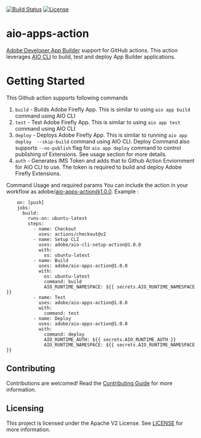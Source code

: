 [![Build Status](https://travis-ci.com/adobe/aio-apps-action.svg?branch=master)](https://travis-ci.com/adobe/aio-apps-action)
[![License](https://img.shields.io/badge/License-Apache%202.0-blue.svg)](https://opensource.org/licenses/Apache-2.0)

# aio-apps-action
[Adobe Developer App Builder](https://github.com/AdobeDocs/project-firefly) support for GitHub actions. This action leverages [AIO CLI](https://github.com/adobe/aio-cli) to build, test and deploy App Builder applications.

# Getting Started
This Github action supports following commands
1) `build` - Builds Adobe Firefly App. This is similar to using `aio app build` command using AIO CLI
2) `test` - Test Adobe Firefly App. This is similar to using `aio app test` command using AIO CLI
3) `deploy` - Deploys Adobe Firefly App. This is similar to running `aio app deploy  --skip-build` command using AIO CLI. Deploy Command also supports `--no-publish` flag for `aio app deploy` command to control publishing of Extensions. See usage section for more details.
4) `auth` - Generates IMS Token and adds that to Github Action Enviornment for AIO CLI to use. The token is required to build and deploy Adobe Firefly Extensions.


Command Usage and required params
You can include the action in your workflow as adobe/aio-apps-action@1.0.0. Example :


```
    on: [push]
    jobs:
      build:
        runs-on: ubuntu-latest
        steps:
          - name: Checkout
            uses: actions/checkout@v2
          - name: Setup CLI
            uses: adobe/aio-cli-setup-action@1.0.0
            with:
              os: ubuntu-latest
          - name: Build
            uses: adobe/aio-apps-action@1.0.0
            with:
              os: ubuntu-latest
              command: build
              AIO_RUNTIME_NAMESPACE: ${{ secrets.AIO_RUNTIME_NAMESPACE }}
          - name: Test
            uses: adobe/aio-apps-action@1.0.0
            with:
              command: test
          - name: Deploy
            uses: adobe/aio-apps-action@1.0.0
            with:
              command: deploy
              AIO_RUNTIME_AUTH: ${{ secrets.AIO_RUNTIME_AUTH }}
              AIO_RUNTIME_NAMESPACE: ${{ secrets.AIO_RUNTIME_NAMESPACE }}
```

 ## Contributing

Contributions are welcomed! Read the [Contributing Guide](./.github/CONTRIBUTING.md) for more information.

## Licensing

This project is licensed under the Apache V2 License. See [LICENSE](LICENSE) for more information.
